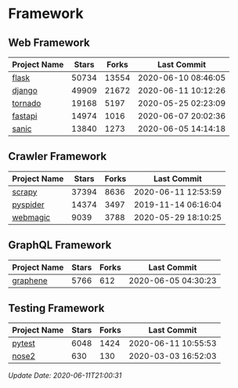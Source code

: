 # Framework

## Web Framework

| Project Name | Stars | Forks | Last Commit |
| ------------ | ----- | ----- | ----------- |
| [flask](https://github.com/pallets/flask) | 50734 | 13554 | 2020-06-10 08:46:05 |
| [django](https://github.com/django/django) | 49909 | 21672 | 2020-06-11 10:12:26 |
| [tornado](https://github.com/tornadoweb/tornado) | 19168 | 5197 | 2020-05-25 02:23:09 |
| [fastapi](https://github.com/tiangolo/fastapi) | 14974 | 1016 | 2020-06-07 20:02:36 |
| [sanic](https://github.com/huge-success/sanic) | 13840 | 1273 | 2020-06-05 14:14:18 |

## Crawler Framework

| Project Name | Stars | Forks | Last Commit |
| ------------ | ----- | ----- | ----------- |
| [scrapy](https://github.com/scrapy/scrapy) | 37394 | 8636 | 2020-06-11 12:53:59 |
| [pyspider](https://github.com/binux/pyspider) | 14374 | 3497 | 2019-11-14 06:16:04 |
| [webmagic](https://github.com/code4craft/webmagic) | 9039 | 3788 | 2020-05-29 18:10:25 |

## GraphQL Framework

| Project Name | Stars | Forks | Last Commit |
| ------------ | ----- | ----- | ----------- |
| [graphene](https://github.com/graphql-python/graphene) | 5766 | 612 | 2020-06-05 04:30:23 |

## Testing Framework

| Project Name | Stars | Forks | Last Commit |
| ------------ | ----- | ----- | ----------- |
| [pytest](https://github.com/pytest-dev/pytest) | 6048 | 1424 | 2020-06-11 10:55:53 |
| [nose2](https://github.com/nose-devs/nose2) | 630 | 130 | 2020-03-03 16:52:03 |

*Update Date: 2020-06-11T21:00:31*